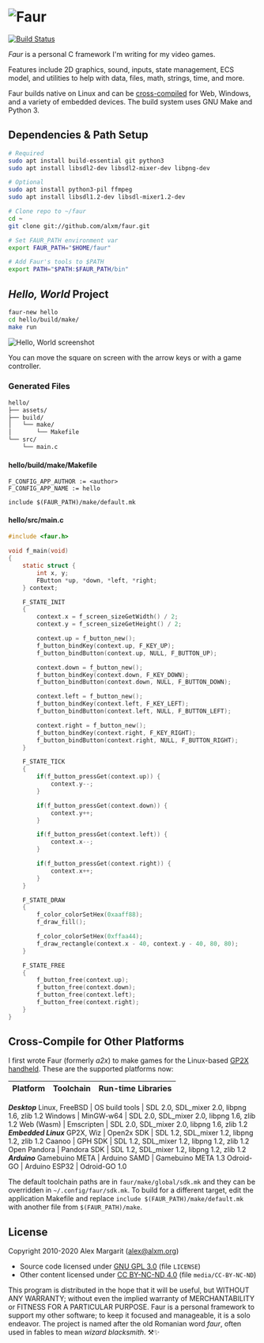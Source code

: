 # ![Faur](./media/faur.png "Faur")

[![Build Status](https://travis-ci.org/alxm/faur.svg?branch=master)](https://travis-ci.org/alxm/faur)

*Faur* is a personal C framework I'm writing for my video games.

Features include 2D graphics, sound, inputs, state management, ECS model, and utilities to help with data, files, math, strings, time, and more.

Faur builds native on Linux and can be [cross-compiled](#cross-compile-for-other-platforms) for Web, Windows, and a variety of embedded devices. The build system uses GNU Make and Python 3.

## Dependencies & Path Setup

```sh
# Required
sudo apt install build-essential git python3
sudo apt install libsdl2-dev libsdl2-mixer-dev libpng-dev

# Optional
sudo apt install python3-pil ffmpeg
sudo apt install libsdl1.2-dev libsdl-mixer1.2-dev

# Clone repo to ~/faur
cd ~
git clone git://github.com/alxm/faur.git

# Set FAUR_PATH environment var
export FAUR_PATH="$HOME/faur"

# Add Faur's tools to $PATH
export PATH="$PATH:$FAUR_PATH/bin"
```

## *Hello, World* Project

```sh
faur-new hello
cd hello/build/make/
make run
```

![Hello, World screenshot](./media/hello.gif "Hello, World screenshot")

You can move the square on screen with the arrow keys or with a game controller.

### Generated Files

```sh
hello/
├── assets/
├── build/
│   └── make/
│       └── Makefile
└── src/
    └── main.c
```

#### hello/build/make/Makefile

```make
F_CONFIG_APP_AUTHOR := <author>
F_CONFIG_APP_NAME := hello

include $(FAUR_PATH)/make/default.mk
```

#### hello/src/main.c

```c
#include <faur.h>

void f_main(void)
{
    static struct {
        int x, y;
        FButton *up, *down, *left, *right;
    } context;

    F_STATE_INIT
    {
        context.x = f_screen_sizeGetWidth() / 2;
        context.y = f_screen_sizeGetHeight() / 2;

        context.up = f_button_new();
        f_button_bindKey(context.up, F_KEY_UP);
        f_button_bindButton(context.up, NULL, F_BUTTON_UP);

        context.down = f_button_new();
        f_button_bindKey(context.down, F_KEY_DOWN);
        f_button_bindButton(context.down, NULL, F_BUTTON_DOWN);

        context.left = f_button_new();
        f_button_bindKey(context.left, F_KEY_LEFT);
        f_button_bindButton(context.left, NULL, F_BUTTON_LEFT);

        context.right = f_button_new();
        f_button_bindKey(context.right, F_KEY_RIGHT);
        f_button_bindButton(context.right, NULL, F_BUTTON_RIGHT);
    }

    F_STATE_TICK
    {
        if(f_button_pressGet(context.up)) {
            context.y--;
        }

        if(f_button_pressGet(context.down)) {
            context.y++;
        }

        if(f_button_pressGet(context.left)) {
            context.x--;
        }

        if(f_button_pressGet(context.right)) {
            context.x++;
        }
    }

    F_STATE_DRAW
    {
        f_color_colorSetHex(0xaaff88);
        f_draw_fill();

        f_color_colorSetHex(0xffaa44);
        f_draw_rectangle(context.x - 40, context.y - 40, 80, 80);
    }

    F_STATE_FREE
    {
        f_button_free(context.up);
        f_button_free(context.down);
        f_button_free(context.left);
        f_button_free(context.right);
    }
}
```

## Cross-Compile for Other Platforms

I first wrote Faur (formerly *a2x*) to make games for the Linux-based [GP2X handheld](https://www.alxm.org/games/gamepark.html). These are the supported platforms now:

Platform | Toolchain | Run-time Libraries
--- | --- | ---
***Desktop***
Linux, FreeBSD | OS build tools | SDL 2.0, SDL_mixer 2.0, libpng 1.6, zlib 1.2
Windows | MinGW-w64 | SDL 2.0, SDL_mixer 2.0, libpng 1.6, zlib 1.2
Web (Wasm) | Emscripten | SDL 2.0, SDL_mixer 2.0, libpng 1.6, zlib 1.2
***Embedded Linux***
GP2X, Wiz | Open2x SDK | SDL 1.2, SDL_mixer 1.2, libpng 1.2, zlib 1.2
Caanoo | GPH SDK | SDL 1.2, SDL_mixer 1.2, libpng 1.2, zlib 1.2
Open Pandora | Pandora SDK | SDL 1.2, SDL_mixer 1.2, libpng 1.2, zlib 1.2
***Arduino***
Gamebuino META | Arduino SAMD | Gamebuino META 1.3
Odroid-GO | Arduino ESP32 | Odroid-GO 1.0

The default toolchain paths are in `faur/make/global/sdk.mk` and they can be overridden in `~/.config/faur/sdk.mk`. To build for a different target, edit the application Makefile and replace `include $(FAUR_PATH)/make/default.mk` with another file from `$(FAUR_PATH)/make`.

## License

Copyright 2010-2020 Alex Margarit (alex@alxm.org)

* Source code licensed under [GNU GPL 3.0](https://www.gnu.org/licenses/gpl.html) (file `LICENSE`)
* Other content licensed under [CC BY-NC-ND 4.0](https://creativecommons.org/licenses/by-nc-nd/4.0/) (file `media/CC-BY-NC-ND`)

This program is distributed in the hope that it will be useful, but WITHOUT ANY WARRANTY; without even the implied warranty of MERCHANTABILITY or FITNESS FOR A PARTICULAR PURPOSE. Faur is a personal framework to support my other software; to keep it focused and manageable, it is a solo endeavor. The project is named after the old Romanian word *faur*, often used in fables to mean *wizard blacksmith*. ⚒️✨
